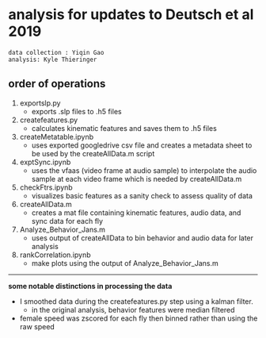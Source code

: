 # analysis for updates to Deutsch et al 2019
```
data collection : Yiqin Gao
analysis: Kyle Thieringer
```

## order of operations
1. exportslp.py
   - exports .slp files to .h5 files
2. createfeatures.py
   - calculates kinematic features and saves them to .h5 files
3. createMetatable.ipynb
   - uses exported googledrive csv file and creates a metadata sheet 
   to be used by the createAllData.m script
4. exptSync.ipynb
   - uses the vfaas (video frame at audio sample) to interpolate the audio sample 
   at each video frame which is needed by createAllData.m
5. checkFtrs.ipynb
   - visualizes basic features as a sanity check to assess quality of data
6. createAllData.m
   - creates a mat file containing kinematic features, audio data, and sync data for each fly
7. Analyze_Behavior_Jans.m
   - uses output of createAllData to bin behavior and audio data for later analysis
8. rankCorrelation.ipynb
   - make plots using the output of Analyze_Behavior_Jans.m

---
**some notable distinctions in processing the data**
- I smoothed data during the createfeatures.py step using a kalman filter.
  - in the original analysis, behavior features were median filtered
- female speed was zscored for each fly then binned rather than using the raw speed